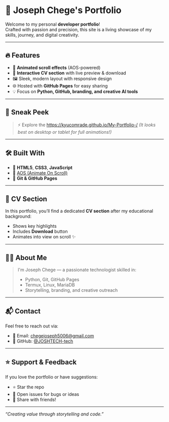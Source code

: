 # 💼 Joseph Chege's Portfolio

Welcome to my personal **developer portfolio**!  
Crafted with passion and precision, this site is a living showcase of my skills, journey, and digital creativity.

---

## 🔥 Features

- 🚀 **Animated scroll effects** (AOS-powered)
- 📄 **Interactive CV section** with live preview & download
- 🖼️ Sleek, modern layout with responsive design
- 🌐 Hosted with **GitHub Pages** for easy sharing
- 💡 Focus on **Python, GitHub, branding, and creative AI tools**

---

## 📸 Sneak Peek

> ⚡ Explore the https://kyucomrade.github.io/My-Portfolio-/
> *(It looks best on desktop or tablet for full animations!)*

---

## 🛠️ Built With

- 🧱 **HTML5**, **CSS3**, **JavaScript**
- 🎨 [AOS (Animate On Scroll)](https://michalsnik.github.io/aos/)
- 🐙 **Git & GitHub Pages**

---

## 📁 CV Section

In this portfolio, you’ll find a dedicated **CV section** after my educational background:
- Shows key highlights
- Includes **Download** button
- Animates into view on scroll ✨

---

## 🧑‍💻 About Me

> I'm Joseph Chege — a passionate technologist skilled in:
> - Python, Git, GitHub Pages
> - Termux, Linux, MariaDB
> - Storytelling, branding, and creative outreach

---

## 📬 Contact

Feel free to reach out via:

- 📧 Email: chegejoseph5006@gmail.com  
- 🐙 GitHub: [@JOSHTECH-tech](https://github.com/JOSHTECH-tech)

---

## ⭐ Support & Feedback

If you love the portfolio or have suggestions:
- ⭐ Star the repo
- 🐞 Open issues for bugs or ideas
- 📢 Share with friends!

---

_“Creating value through storytelling and code.”_
